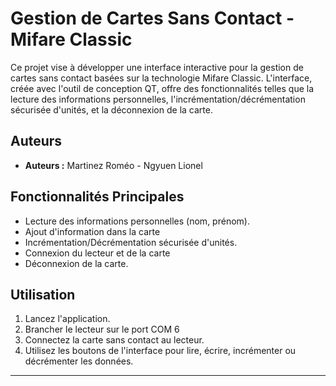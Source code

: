 # Gestion de Cartes Sans Contact - Mifare Classic

Ce projet vise à développer une interface interactive pour la gestion de cartes sans contact basées sur la technologie Mifare Classic. L'interface, créée avec l'outil de conception QT, offre des fonctionnalités telles que la lecture des informations personnelles, l'incrémentation/décrémentation sécurisée d'unités, et la déconnexion de la carte.

## Auteurs
- **Auteurs :** Martinez Roméo - Ngyuen Lionel

## Fonctionnalités Principales
- Lecture des informations personnelles (nom, prénom).
- Ajout d'information dans la carte
- Incrémentation/Décrémentation sécurisée d'unités.
- Connexion du lecteur et de la carte
- Déconnexion de la carte.

## Utilisation
1. Lancez l'application.
2. Brancher le lecteur sur le port COM 6
3. Connectez la carte sans contact au lecteur.
4. Utilisez les boutons de l'interface pour lire, écrire, incrémenter ou décrémenter les données.

---
